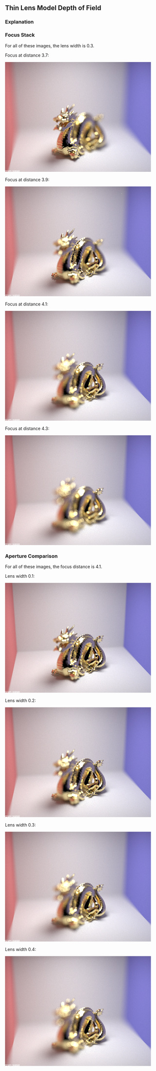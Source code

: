 ## Thin Lens Model Depth of Field

### Explanation

### Focus Stack

For all of these images, the lens width is 0.3.

Focus at distance 3.7:

![](assets/img/p3_2_4_37_03.png)

Focus at distance 3.9:

![](assets/img/p3_2_4_39_03.png)

Focus at distance 4.1:

![](assets/img/p3_2_4_41_03.png)

Focus at distance 4.3:

![](assets/img/p3_2_4_43_03.png)

### Aperture Comparison

For all of these images, the focus distance is 4.1.

Lens width 0.1:

![](assets/img/p3_2_4_41_01.png)

Lens width 0.2:

![](assets/img/p3_2_4_41_02.png)

Lens width 0.3:

![](assets/img/p3_2_4_41_03.png)

Lens width 0.4:

![](assets/img/p3_2_4_41_04.png)
